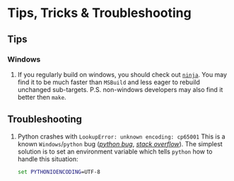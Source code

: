 # Tips, Tricks & Troubleshooting

## Tips

### Windows

1. If you regularly build on windows, you should check out [`ninja`]. You may
   find it to be much faster than `MSBuild` and less eager to rebuild unchanged
   sub-targets.
   P.S. non-windows developers may also find it better then `make`.

   [`ninja`]: ./building-node-with-ninja.md

<!--
## Tricks

TDB

-->
## Troubleshooting

1. Python crashes with `LookupError: unknown encoding: cp65001`
   This is a known `Windows`/`python` bug ([_python bug_][1],
   [_stack overflow_][2]). The simplest solution is to set an
   environment variable which tells `python` how to handle this situation:
   ```cmd
   set PYTHONIOENCODING=UTF-8
   ```

   [1]: http://bugs.python.org/issue1602    "python bug"
   [2]: http://stackoverflow.com/questions/878972/windows-cmd-encoding-change-causes-python-crash    "stack overflow"



